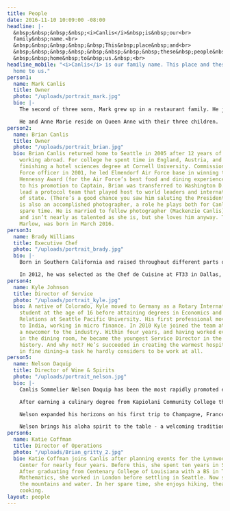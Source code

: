 ```yaml
---
title: People
date: 2016-11-10 10:09:00 -08:00
headline: |-
  &nbsp;&nbsp;&nbsp;&nbsp;<i>Canlis</i>&nbsp;is&nbsp;our<br>
  family&nbsp;name.<br>
  &nbsp;&nbsp;&nbsp;&nbsp;&nbsp;This&nbsp;place&nbsp;and<br>
  &nbsp;&nbsp;&nbsp;&nbsp;&nbsp;&nbsp;&nbsp;&nbsp;these&nbsp;people&nbsp;are<br>
  &nbsp;&nbsp;home&nbsp;to&nbsp;us.&nbsp;<br>
headline_mobile: "<i>Canlis</i> is our family name. This place and these people are
  home to us."
person1:
  name: Mark Canlis
  title: Owner
  photo: "/uploads/portrait_mark.jpg"
  bio: |-
    The second of three sons, Mark grew up in a restaurant family. He joined Canlis in 2003, after graduating from Cornell University and serving as a Captain in Air Force Special Operations. He met his wife, Anne Marie, while opening famed restaurateur Danny Meyer’s fifth restaurant, Blue Smoke, in Manhattan. Returning to Seattle, Mark spearheaded the generational transfer and brand modernization that has garnered the family business national acclaim as one of the finest restaurants in America. He now owns and operates Canlis restaurant with his more talented brother, Brian (who edits this website).

    He and Anne Marie reside on Queen Anne with their three children.
person2:
  name: Brian Canlis
  title: Owner
  photo: "/uploads/portrait_brian.jpg"
  bio: Brian Canlis returned home to Seattle in 2005 after 12 years of studying and
    working abroad. For college he spent time in England, Austria, and Spain before
    finishing a hotel sciences degree at Cornell University. Commissioned as an Air
    Force officer in 2001, he led Elmendorf Air Force base in winning the coveted
    Hennessy Award (for the Air Force’s best food and dining experience). Just prior
    to his promotion to Captain, Brian was transferred to Washington D.C. to help
    lead a protocol team that played host to world leaders and international heads
    of state. (There’s a good chance you saw him saluting the President on CNN.) Brian
    is also an accomplished photographer, a role he plays both for Canlis and in his
    spare time. He is married to fellow photographer (Mackenzie Canlis)[http://www.mackenziecanlis.com/]
    and isn’t nearly as talented as she is, but she loves him anyway. Their daughter,
    Marlow, was born in March 2016.
person3:
  name: Brady Williams
  title: Executive Chef
  photo: "/uploads/portrait_brady.jpg"
  bio: |-
    Born in Southern California and raised throughout different parts of the country, Brady fell in love with hockey at a young age. At the age of fifteen he moved away from home to pursue a promising professional career in the sport. After an injury ended his playing days, he moved home and started his first job – working at his grandparent’s neighborhood diner.

    In 2012, he was selected as the Chef de Cuisine at FT33 in Dallas, opening the restaurant under chef Matt McCallister and garnering numerous local and national awards. He then moved to Brooklyn, where he worked under chef Carlo Mirarchi as the Executive Sous Chef at Roberta’s and the two-Michelin-starred Blanca. In 2015, Brady joined Canlis as its sixth ever Executive Chef. Two years later he was recognized by the James Beard Foundation as one of the country’s five hottest rising star chefs.
person4:
  name: Kyle Johnson
  title: Director of Service
  photo: "/uploads/portrait_kyle.jpg"
  bio: A native of Colorado, Kyle moved to Germany as a Rotary International exchange
    student at the age of 16 before attaining degrees in Economics and International
    Relations at Seattle Pacific University. His first professional move took him
    to India, working in micro finance. In 2010 Kyle joined the team at Canlis as
    a newcomer to the industry. Within four years, and having worked every position
    in the dining room, he became the youngest Service Director in the restaurant’s
    history. And why not? He’s succeeded in creating the warmest hospitality experience
    in fine dining—a task he hardly considers to be work at all.
person5:
  name: Nelson Daquip
  title: Director of Wine & Spirits
  photo: "/uploads/portrait_nelson.jpg"
  bio: |-
    Canlis Sommelier Nelson Daquip has been the most rapidly promoted employee in Canlis' history, rising from server assistant, to server, to assistant sommelier, to wine director in only four years. We weren't the only ones to notice - Food and Wine Magazine featured Nelson in their June 2005 profile of national up-and-coming sommeliers. The following year, Wine & Spirits Magazine named Nelson one of the "Best New Sommeliers" of 2006, and in 2008 he was recognized as Seattle's "Best Sommelier" by Seattle Magazine.

    After earning a culinary degree from Kapiolani Community College through the University of Hawaii, Nelson served at the prestigious Alan Wong's restaurant in Hawaii for three years. He found Canlis in the summer of 2002 and within the year, Nelson had earned his place in the coveted six-month Canlis “Vinternship” program, aimed at developing young sommeliers within the Seattle wine community. Under master sommelier and Canlis Wine Director Shayn Bjornholm, Nelson learned how to run a world-class wine program. Shortly thereafter, he became a master sommelier candidate by passing his advanced course for the Court of Master Sommeliers.

    Nelson expanded his horizons on his first trip to Champagne, France in order to assist with the second bottling of Jean Milan "Canlis Cuvée" Brut. He later led the Canlis Wine Team to Walla Walla Valley to bring the 2006 and 2009 Buty "Peter Canlis" Syrahs from vineyard to bottle, and to Austria for the creation of Kracher Vineyard’s “Christopher Alois.”

    Nelson brings his aloha spirit to the table - a welcoming tradition where he shares a piece of his life with each guest. As Queen Lililuokalani stated in her last message to the people of Hawaii, "Kulia I ka Nu'u" - strive for the highest.
person6:
  name: Katie Coffman
  title: Director of Operations
  photo: "/uploads/Brian_gritty_2.jpg"
  bio: Katie Coffman joins Canlis after planning events for the Lynnwood Convention
    Center for nearly four years. Before this, she spent ten years in Stage Management.
    After graduating from Centenary College of Louisiana with a BS in Theater and
    Mathematics, she worked in London before settling in Seattle. Now she can't leave
    the mountains and water. In her spare time, she enjoys hiking, theater, and vegetarian
    cooking.
layout: people
---
```


